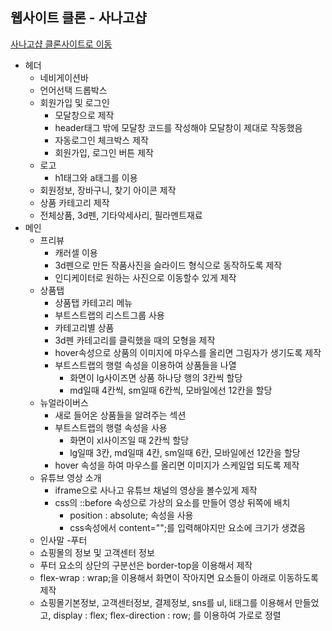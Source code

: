 ## 웹사이트 클론 - 사나고샵

[사나고샵 클론사이트로 이동](https://hrok2024.github.io/Sanago-Clon/)

- 헤더
  - 네비게이션바
  - 언어선택 드롭박스
  - 회원가입 및 로그인
    - 모달창으로 제작
    - header태그 밖에 모달창 코드를 작성해야 모달창이 제대로 작동했음
    - 자동로그인 체크박스 제작
    - 회원가입, 로그인 버튼 제작
  - 로고
    - h1태그와 a태그를 이용
  - 회원정보, 장바구니, 찾기 아이콘 제작
  - 상품 카테고리 제작
  - 전체상품, 3d펜, 기타악세사리, 필라멘트재료
- 메인
  - 프리뷰
    - 캐러셀 이용
    - 3d펜으로 만든 작품사진을 슬라이드 형식으로 동작하도록 제작
    - 인디케이터로 원하는 사진으로 이동할수 있게 제작
  - 상품탭
    - 상품탭 카테고리 메뉴
    - 부트스트랩의 리스트그룹 사용
    - 카테고리별 상품
    - 3d펜 카테고리를 클릭했을 때의 모형을 제작
    - hover속성으로 상품의 이미지에 마우스를 올리면 그림자가 생기도록 제작
    - 부트스트랩의 행렬 속성을 이용하여 상품들을 나열
      - 화면이 lg사이즈면 상품 하나당 행의 3칸씩 할당
      - md일때 4칸씩, sm일때 6칸씩, 모바일에선 12칸을 할당
  - 뉴얼라이버스
    - 새로 들어온 상품들을 알려주는 섹션
    - 부트스트랩의 행렬 속성을 사용
      - 화면이 xl사이즈일 때 2칸씩 할당
      - lg일때 3칸, md일때 4칸, sm일때 6칸, 모바일에선 12칸을 할당
    - hover 속성을 하여 마우스를 올리면 이미지가 스케일업 되도록 제작
  - 유튜브 영상 소개
    - iframe으로 사나고 유튜브 채널의 영상을 볼수있게 제작
    - css의 ::before 속성으로 가상의 요소를 만들어 영상 뒤쪽에 배치
      - position : absolute; 속성을 사용
      - css속성에서 content="";를 입력해야지만 요소에 크기가 생겼음
  - 인사말 -푸터
  - 쇼핑몰의 정보 및 고객센터 정보
  - 푸터 요소의 상단의 구분선은 border-top을 이용해서 제작
  - flex-wrap : wrap;을 이용해서 화면이 작아지면 요소들이 아래로 이동하도록 제작
  - 쇼핑몰기본정보, 고객센터정보, 결제정보, sns를 ul, li태그를 이용해서 만들었고, display : flex; flex-direction : row; 를 이용하여 가로로 정렬
